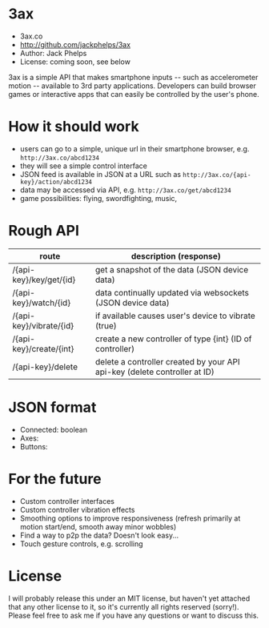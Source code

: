 3ax
=======================
* 3ax.co
* http://github.com/jackphelps/3ax
* Author: Jack Phelps
* License: coming soon, see below

3ax is a simple API that makes smartphone inputs -- such as accelerometer motion -- available to 3rd party applications. Developers can build browser games or interactive apps that can easily be controlled by the user's phone. 

How it should work
=======================
* users can go to a simple, unique url in their smartphone browser, e.g. `http://3ax.co/abcd1234`
* they will see a simple control interface
* JSON feed is available in JSON at a URL such as `http://3ax.co/{api-key}/action/abcd1234`
* data may be accessed via API, e.g. `http://3ax.co/get/abcd1234`
* game possibilities: flying, swordfighting, music, 

Rough API
=======================
route                         | description (response) 
------------------------------|--------------------------
/{api-key}/key/get/{id}       | get a snapshot of the data (JSON device data)
/{api-key}/watch/{id}         | data continually updated via websockets (JSON device data)
/{api-key}/vibrate/{id}       | if available causes user's device to vibrate (true)
/{api-key}/create/{int}       | create a new controller of type {int} (ID of controller)
/{api-key}/delete             | delete a controller created by your API api-key (delete controller at ID)

JSON format
=======================
* Connected: boolean
* Axes: 
* Buttons:

For the future
=======================
* Custom controller interfaces
* Custom controller vibration effects
* Smoothing options to improve responsiveness (refresh primarily at motion start/end, smooth away minor wobbles)
* Find a way to p2p the data? Doesn't look easy...
* Touch gesture controls, e.g. scrolling

License
=======================
I will probably release this under an MIT license, but haven't yet attached that any other license to it, so it's currently all rights reserved (sorry!). Please feel free to ask me if you have any questions or want to discuss this. 
